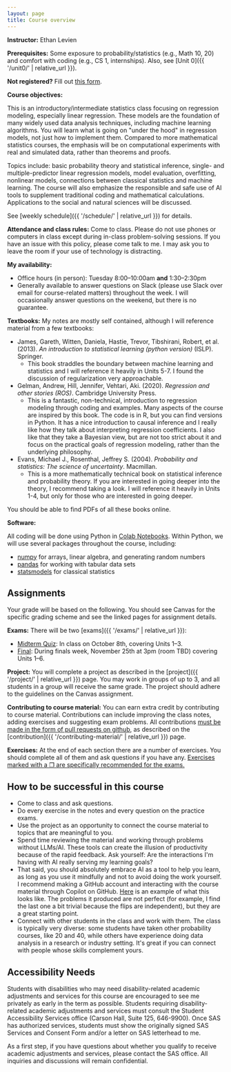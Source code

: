 ```yaml
---
layout: page
title: Course overview
---
```


**Instructor:** Ethan Levien  

**Prerequisites:** Some exposure to probability/statistics (e.g., Math 10, 20) and comfort with coding (e.g., CS 1, internships).  Also, see [Unit 0]({{ '/unit0/' | relative_url }}).

**Not registered?** Fill out [this form](https://docs.google.com/forms/d/e/1FAIpQLSfbbAGQl4w7lDcdOoEI2b3adkOBjpEox5hQIUx_cT6bW7gwAw/viewform).  

**Course objectives:**  

This is an introductory/intermediate statistics class focusing on regression modeling, especially linear regression. These models are the foundation of many widely used data analysis techniques, including machine learning algorithms. You will learn what is going on "under the hood" in regression models, not just how to implement them. Compared to more mathematical statistics courses, the emphasis will be on computational experiments with real and simulated data, rather than theorems and proofs.  

Topics include: basic probability theory and statistical inference, single- and multiple-predictor linear regression models, model evaluation, overfitting, nonlinear models, connections between classical statistics and machine learning.  The course will also emphasize the responsible and safe use of AI tools to supplement traditional coding and mathematical calculations. Applications to the social and natural sciences will be discussed.  

See [weekly schedule]({{ '/schedule/' | relative_url }}) for details.  

**Attendance and class rules:** Come to class. Please do not use phones or computers in class except during in-class problem-solving sessions. If you have an issue with this policy, please come talk to me. I may ask you to leave the room if your use of technology is distracting.  

**My availability:**  

- Office hours (in person): Tuesday 8:00–10:00am **and** 1:30–2:30pm  
- Generally available to answer questions on Slack (please use Slack over email for course-related matters) throughout the week. I will occasionally answer questions on the weekend, but there is no guarantee.  

**Textbooks:** My notes are mostly self contained, although I will reference material from a few textbooks: 
- James, Gareth, Witten, Daniela, Hastie, Trevor, Tibshirani, Robert, et al. (2013). *An introduction to statistical learning (python version)* (ISLP). Springer.  
  - This book straddles the boundary between machine learning and statistics and I will reference it heavily in Units 5-7. I found the discussion of regularization very approachable. 
- Gelman, Andrew, Hill, Jennifer, Vehtari, Aki. (2020). *Regression and other stories (ROS)*. Cambridge University Press. 
  - This is a fantastic, non-technical, introduction to regression modeling through coding and examples. Many aspects of the course are inspired by this book. The code is in R, but you can find versions in Python. It has a nice introduction to causal inference and I really like how they talk about interpreting regression coefficients. I also like that they take a Bayesian view, but are not too strict about it and focus on the practical goals of regression modeling, rather than the underlying philosophy. 
- Evans, Michael J., Rosenthal, Jeffrey S. (2004). *Probability and statistics: The science of uncertainty*. Macmillan.
  -  This is a more mathematically technical book on statistical inference and probability theory. If you are interested in going deeper into the theory, I recommend taking a look. I will reference it heavily in Units 1-4, but only for those who are interested in going deeper. 

You should be able to find PDFs of all these books online. 

**Software:**  

All coding will be done using Python in [Colab Notebooks](https://colab.research.google.com/). Within Python, we will use several packages throughout the course, including:  

- [numpy](https://numpy.org/) for arrays, linear algebra, and generating random numbers  
- [pandas](https://pandas.pydata.org/) for working with tabular data sets  
- [statsmodels](https://www.statsmodels.org/stable/index.html) for classical statistics  

## Assignments

Your grade will be based on the following. You should see Canvas for the specific grading scheme and see the linked pages for assignment details.


**Exams:** There will be two [exams]({{ '/exams/' | relative_url }}):  
- <u>Midterm Quiz</u>: In class on October 8th, covering Units 1–3.  
- <u>Final</u>: During finals week, November 25th at 3pm (room TBD) covering Units 1–6. 


**Project:** You will complete a project as described in the [project]({{ '/project/' | relative_url }}) page. You may work in groups of up to 3, and all students in a group will receive the same grade. The project should adhere to the guidelines on the Canvas assignment. 

**Contributing to course material:** You can earn extra credit by contributing to course material. Contributions can include improving the class notes, adding exercises and suggesting exam problems. All contributions <u>must be made in the form of pull requests on github</u>, as described on the [contribution]({{ '/contributing-material/' | relative_url }}) page.

**Exercises:** At the end of each section there are a number of exercises. You should complete all of them and ask questions if you have any. <u>Exercises marked with a ❐ are specifically recommended for the exams.</u> 


## How to be successful in this course

- Come to class and ask questions.
- Do every exercise in the notes and every question on the practice exams.
- Use the project as an opportunity to connect the course material to topics that are meaningful to you.
- Spend time reviewing the material and working through problems without LLMs/AI. These tools can create the illusion of productivity because of the rapid feedback. Ask yourself: Are the interactions I'm having with AI really serving my learning goals?
- That said, you should absolutely embrace AI as a tool to help you learn, as long as you use it mindfully and not to avoid doing the work yourself. I recommend making a GitHub account and interacting with the course material through Copilot on GitHub. [Here](https://github.com/copilot/share/007652a8-48c4-8874-b902-100a20c608ca) is an example of what this looks like. The problems it produced are not perfect (for example, I find the last one a bit trivial because the flips are independent), but they are a great starting point.
- Connect with other students in the class and work with them. The class is typically very diverse: some students have taken other probability courses, like 20 and 40, while others have experience doing data analysis in a research or industry setting. It's great if you can connect with people whose skills complement yours.

## Accessibility Needs

Students with disabilities who may need disability-related academic adjustments and services for this course are encouraged to see me privately as early in the term as possible. Students requiring disability-related academic adjustments and services must consult the Student Accessibility Services office (Carson Hall, Suite 125, 646-9900). Once SAS has authorized services, students must show the originally signed SAS Services and Consent Form and/or a letter on SAS letterhead to me.  

As a first step, if you have questions about whether you qualify to receive academic adjustments and services, please contact the SAS office. All inquiries and discussions will remain confidential.  